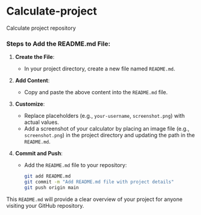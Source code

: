 # Calculate-project
Calculate project repository
### Steps to Add the README.md File:

1. **Create the File**:
   - In your project directory, create a new file named `README.md`.

2. **Add Content**:
   - Copy and paste the above content into the `README.md` file.

3. **Customize**:
   - Replace placeholders (e.g., `your-username`, `screenshot.png`) with actual values.
   - Add a screenshot of your calculator by placing an image file (e.g., `screenshot.png`) in the project directory and updating the path in the `README.md`.

4. **Commit and Push**:
   - Add the `README.md` file to your repository:
     ```bash
     git add README.md
     git commit -m "Add README.md file with project details"
     git push origin main
     ```

This `README.md` will provide a clear overview of your project for anyone visiting your GitHub repository.
